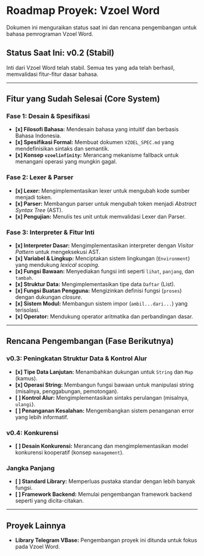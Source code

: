# Roadmap Proyek: Vzoel Word

Dokumen ini menguraikan status saat ini dan rencana pengembangan untuk bahasa pemrograman Vzoel Word.

## Status Saat Ini: v0.2 (Stabil)

Inti dari Vzoel Word telah stabil. Semua tes yang ada telah berhasil, memvalidasi fitur-fitur dasar bahasa.

---

## Fitur yang Sudah Selesai (Core System)

### Fase 1: Desain & Spesifikasi
- **[x] Filosofi Bahasa:** Mendesain bahasa yang intuitif dan berbasis Bahasa Indonesia.
- **[x] Spesifikasi Formal:** Membuat dokumen `VZOEL_SPEC.md` yang mendefinisikan sintaks dan semantik.
- **[x] Konsep `vzoelinfinity`:** Merancang mekanisme fallback untuk menangani operasi yang mungkin gagal.

### Fase 2: Lexer & Parser
- **[x] Lexer:** Mengimplementasikan lexer untuk mengubah kode sumber menjadi token.
- **[x] Parser:** Membangun parser untuk mengubah token menjadi *Abstract Syntax Tree* (AST).
- **[x] Pengujian:** Menulis tes unit untuk memvalidasi Lexer dan Parser.

### Fase 3: Interpreter & Fitur Inti
- **[x] Interpreter Dasar:** Mengimplementasikan interpreter dengan *Visitor Pattern* untuk mengeksekusi AST.
- **[x] Variabel & Lingkup:** Menciptakan sistem lingkungan (`Environment`) yang mendukung *lexical scoping*.
- **[x] Fungsi Bawaan:** Menyediakan fungsi inti seperti `lihat`, `panjang`, dan `tambah`.
- **[x] Struktur Data:** Mengimplementasikan tipe data `Daftar` (List).
- **[x] Fungsi Buatan Pengguna:** Mengizinkan definisi fungsi (`proses`) dengan dukungan *closure*.
- **[x] Sistem Modul:** Membangun sistem impor (`ambil...dari...`) yang terisolasi.
- **[x] Operator:** Mendukung operator aritmatika dan perbandingan dasar.

---

## Rencana Pengembangan (Fase Berikutnya)

### v0.3: Peningkatan Struktur Data & Kontrol Alur
- **[x] Tipe Data Lanjutan:** Menambahkan dukungan untuk `String` dan `Map` (kamus).
- **[x] Operasi String:** Membangun fungsi bawaan untuk manipulasi string (misalnya, penggabungan, pemotongan).
- **[ ] Kontrol Alur:** Mengimplementasikan sintaks perulangan (misalnya, `ulangi`).
- **[ ] Penanganan Kesalahan:** Mengembangkan sistem penanganan error yang lebih informatif.

### v0.4: Konkurensi
- **[ ] Desain Konkurensi:** Merancang dan mengimplementasikan model konkurensi kooperatif (konsep `management`).

### Jangka Panjang
- **[ ] Standard Library:** Memperluas pustaka standar dengan lebih banyak fungsi.
- **[ ] Framework Backend:** Memulai pengembangan framework backend seperti yang dicita-citakan.

---

## Proyek Lainnya

- **Library Telegram VBase:** Pengembangan proyek ini ditunda untuk fokus pada Vzoel Word.
